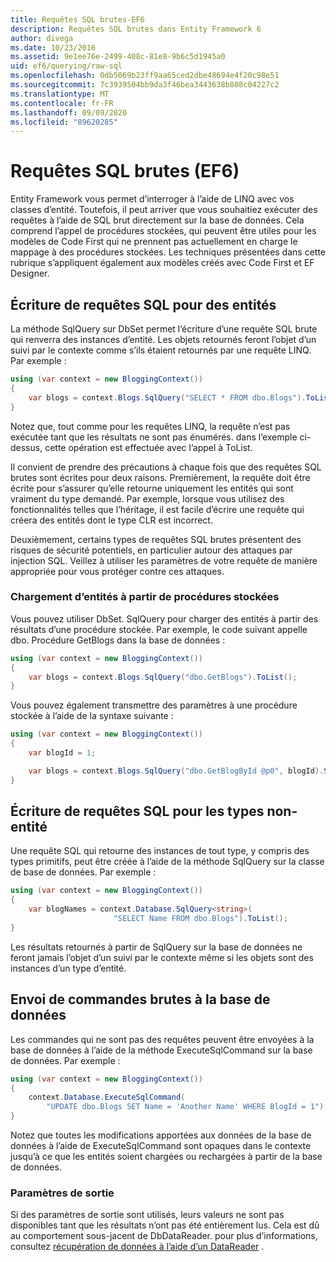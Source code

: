 ```yaml
---
title: Requêtes SQL brutes-EF6
description: Requêtes SQL brutes dans Entity Framework 6
author: divega
ms.date: 10/23/2016
ms.assetid: 9e1ee76e-2499-408c-81e8-9b6c5d1945a0
uid: ef6/querying/raw-sql
ms.openlocfilehash: 0db5069b23ff9aa65ced2dbe48694e4f20c98e51
ms.sourcegitcommit: 7c3939504bb9da3f46bea3443638b808c04227c2
ms.translationtype: MT
ms.contentlocale: fr-FR
ms.lasthandoff: 09/09/2020
ms.locfileid: "89620285"
---
```

# <a name="raw-sql-queries-ef6"></a>Requêtes SQL brutes (EF6)

Entity Framework vous permet d’interroger à l’aide de LINQ avec vos classes d’entité. Toutefois, il peut arriver que vous souhaitiez exécuter des requêtes à l’aide de SQL brut directement sur la base de données. Cela comprend l’appel de procédures stockées, qui peuvent être utiles pour les modèles de Code First qui ne prennent pas actuellement en charge le mappage à des procédures stockées. Les techniques présentées dans cette rubrique s’appliquent également aux modèles créés avec Code First et EF Designer.  

## <a name="writing-sql-queries-for-entities"></a>Écriture de requêtes SQL pour des entités  

La méthode SqlQuery sur DbSet permet l’écriture d’une requête SQL brute qui renverra des instances d’entité. Les objets retournés feront l’objet d’un suivi par le contexte comme s’ils étaient retournés par une requête LINQ. Par exemple :  

``` csharp  
using (var context = new BloggingContext())
{
    var blogs = context.Blogs.SqlQuery("SELECT * FROM dbo.Blogs").ToList();
}
```  

Notez que, tout comme pour les requêtes LINQ, la requête n’est pas exécutée tant que les résultats ne sont pas énumérés. dans l’exemple ci-dessus, cette opération est effectuée avec l’appel à ToList.  

Il convient de prendre des précautions à chaque fois que des requêtes SQL brutes sont écrites pour deux raisons. Premièrement, la requête doit être écrite pour s’assurer qu’elle retourne uniquement les entités qui sont vraiment du type demandé. Par exemple, lorsque vous utilisez des fonctionnalités telles que l’héritage, il est facile d’écrire une requête qui créera des entités dont le type CLR est incorrect.  

Deuxièmement, certains types de requêtes SQL brutes présentent des risques de sécurité potentiels, en particulier autour des attaques par injection SQL. Veillez à utiliser les paramètres de votre requête de manière appropriée pour vous protéger contre ces attaques.  

### <a name="loading-entities-from-stored-procedures"></a>Chargement d’entités à partir de procédures stockées  

Vous pouvez utiliser DbSet. SqlQuery pour charger des entités à partir des résultats d’une procédure stockée. Par exemple, le code suivant appelle dbo. Procédure GetBlogs dans la base de données :  

``` csharp
using (var context = new BloggingContext())
{
    var blogs = context.Blogs.SqlQuery("dbo.GetBlogs").ToList();
}
```  

Vous pouvez également transmettre des paramètres à une procédure stockée à l’aide de la syntaxe suivante :  

``` csharp
using (var context = new BloggingContext())
{
    var blogId = 1;

    var blogs = context.Blogs.SqlQuery("dbo.GetBlogById @p0", blogId).Single();
}
```  

## <a name="writing-sql-queries-for-non-entity-types"></a>Écriture de requêtes SQL pour les types non-entité  

Une requête SQL qui retourne des instances de tout type, y compris des types primitifs, peut être créée à l’aide de la méthode SqlQuery sur la classe de base de données. Par exemple :  

``` csharp
using (var context = new BloggingContext())
{
    var blogNames = context.Database.SqlQuery<string>(
                       "SELECT Name FROM dbo.Blogs").ToList();
}
```  

Les résultats retournés à partir de SqlQuery sur la base de données ne feront jamais l’objet d’un suivi par le contexte même si les objets sont des instances d’un type d’entité.  

## <a name="sending-raw-commands-to-the-database"></a>Envoi de commandes brutes à la base de données  

Les commandes qui ne sont pas des requêtes peuvent être envoyées à la base de données à l’aide de la méthode ExecuteSqlCommand sur la base de données. Par exemple :  

``` csharp
using (var context = new BloggingContext())
{
    context.Database.ExecuteSqlCommand(
        "UPDATE dbo.Blogs SET Name = 'Another Name' WHERE BlogId = 1");
}
```  

Notez que toutes les modifications apportées aux données de la base de données à l’aide de ExecuteSqlCommand sont opaques dans le contexte jusqu’à ce que les entités soient chargées ou rechargées à partir de la base de données.  

### <a name="output-parameters"></a>Paramètres de sortie  

Si des paramètres de sortie sont utilisés, leurs valeurs ne sont pas disponibles tant que les résultats n’ont pas été entièrement lus. Cela est dû au comportement sous-jacent de DbDataReader. pour plus d’informations, consultez [récupération de données à l’aide d’un DataReader](https://go.microsoft.com/fwlink/?LinkID=398589) .  
